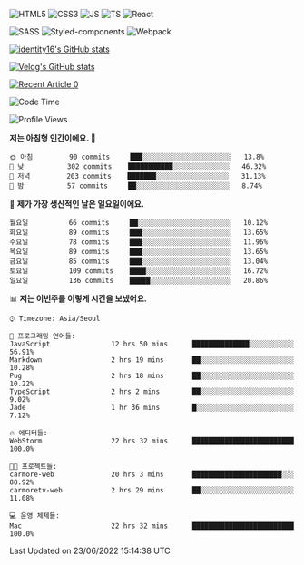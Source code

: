 ![HTML5](https://img.shields.io/badge/html5-E34F26?style=for-the-badge&logo=html5&logoColor=white)
![CSS3](https://img.shields.io/badge/css3-1572B6?style=for-the-badge&logo=css3&logoColor=white)
![JS](https://img.shields.io/badge/javascript-F7DF1E?style=for-the-badge&logo=javascript&logoColor=black)
![TS](https://img.shields.io/badge/typescript-3178C6?style=for-the-badge&logo=typescript&logoColor=white)
![React](https://img.shields.io/badge/react-61DAFB?style=for-the-badge&logo=javascript&logoColor=black)

![SASS](https://img.shields.io/badge/sass-CC6699?style=for-the-badge&logo=sass&logoColor=white)
![Styled-components](https://img.shields.io/badge/styled_components-DB7093?style=for-the-badge&logo=styled-components&logoColor=white)
![Webpack](https://img.shields.io/badge/webpack-8DD6F9?style=for-the-badge&logo=webpack&logoColor=black)

[![identity16's GitHub stats](https://github-readme-stats.vercel.app/api?username=identity16&theme=graywhite&show_icons=true)](https://github.com/anuraghazra/github-readme-stats)

[![Velog's GitHub stats](https://velog-readme-stats.vercel.app/api?name=identity16)](https://velog-readme-stats.vercel.app/api/redirect?name=identity16)

<a target="_blank" href="https://github-readme-medium-recent-article.vercel.app/medium/@identity16/0"><img src="https://github-readme-medium-recent-article.vercel.app/medium/@identity16/0" alt="Recent Article 0"></a>

<!--START_SECTION:waka-->
![Code Time](http://img.shields.io/badge/Code%20Time-0%20secs-blue)

![Profile Views](http://img.shields.io/badge/Profile%20Views-5-blue)

**저는 아침형 인간이에요. 🐤** 

```text
🌞 아침         90 commits     ███░░░░░░░░░░░░░░░░░░░░░░   13.8% 
🌆 낮　         302 commits    ███████████░░░░░░░░░░░░░░   46.32% 
🌃 저녁         203 commits    ███████░░░░░░░░░░░░░░░░░░   31.13% 
🌙 밤　         57 commits     ██░░░░░░░░░░░░░░░░░░░░░░░   8.74%

```
📅 **제가 가장 생산적인 날은 일요일이에요.** 

```text
월요일          66 commits     ██░░░░░░░░░░░░░░░░░░░░░░░   10.12% 
화요일          89 commits     ███░░░░░░░░░░░░░░░░░░░░░░   13.65% 
수요일          78 commits     ███░░░░░░░░░░░░░░░░░░░░░░   11.96% 
목요일          89 commits     ███░░░░░░░░░░░░░░░░░░░░░░   13.65% 
금요일          85 commits     ███░░░░░░░░░░░░░░░░░░░░░░   13.04% 
토요일          109 commits    ████░░░░░░░░░░░░░░░░░░░░░   16.72% 
일요일          136 commits    █████░░░░░░░░░░░░░░░░░░░░   20.86%

```


📊 **저는 이번주를 이렇게 시간을 보냈어요.** 

```text
⌚︎ Timezone: Asia/Seoul

💬 프로그래밍 언어들: 
JavaScript               12 hrs 50 mins      ██████████████░░░░░░░░░░░   56.91% 
Markdown                 2 hrs 19 mins       ██░░░░░░░░░░░░░░░░░░░░░░░   10.28% 
Pug                      2 hrs 18 mins       ██░░░░░░░░░░░░░░░░░░░░░░░   10.22% 
TypeScript               2 hrs 2 mins        ██░░░░░░░░░░░░░░░░░░░░░░░   9.02% 
Jade                     1 hr 36 mins        █░░░░░░░░░░░░░░░░░░░░░░░░   7.12%

🔥 에디터들: 
WebStorm                 22 hrs 32 mins      █████████████████████████   100.0%

🐱‍💻 프로젝트들: 
carmore-web              20 hrs 3 mins       ██████████████████████░░░   88.92% 
carmoretv-web            2 hrs 29 mins       ██░░░░░░░░░░░░░░░░░░░░░░░   11.08%

💻 운영 체제들: 
Mac                      22 hrs 32 mins      █████████████████████████   100.0%

```


 Last Updated on 23/06/2022 15:14:38 UTC
<!--END_SECTION:waka-->

